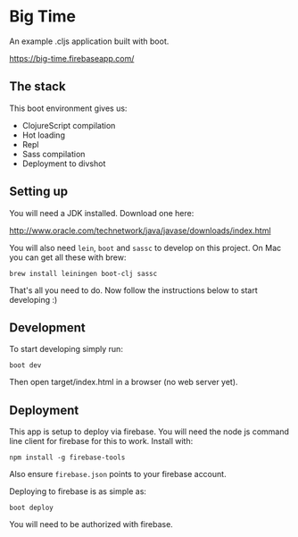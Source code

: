 # Big Time

An example .cljs application built with boot.

https://big-time.firebaseapp.com/

## The stack

This boot environment gives us:

 - ClojureScript compilation
 - Hot loading
 - Repl
 - Sass compilation
 - Deployment to divshot

## Setting up

You will need a JDK installed. Download one here:

http://www.oracle.com/technetwork/java/javase/downloads/index.html

You will also need `lein`, `boot` and `sassc` to develop on this project.
On Mac you can get all these with brew:

```
brew install leiningen boot-clj sassc
```

That's all you need to do. Now follow the instructions below to start
developing :)

## Development

To start developing simply run:

```
boot dev
```

Then open target/index.html in a browser (no web server yet).

## Deployment

This app is setup to deploy via firebase. You will need the node js
command line client for firebase for this to work. Install with:

```
npm install -g firebase-tools
```

Also ensure `firebase.json` points to your firebase account.

Deploying to firebase is as simple as:

```
boot deploy
```

You will need to be authorized with firebase.
